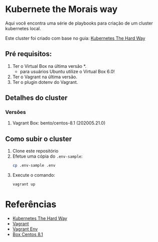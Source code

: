 # Kubernete the Morais way

Aqui você encontra uma série de playbooks para criação de um cluster kubernetes local.

Este cluster foi criado com base no guia:
[Kubernetes The Hard Way](https://github.com/kelseyhightower/kubernetes-the-hard-way)

## Pré requisitos:

1. Ter o Virtual Box na última versão *.
    * para usuários Ubuntu utilize o Virtual Box 6.0!
2. Ter o Vagrant na última versão.
3. Ter o plugin dotenv do Vagrant.  

## Detalhes do cluster

### Versões

1. Vagrant Box: bento/centos-8.1 (202005.21.0)

## Como subir o cluster

1. Clone este repositório
2. Efetue uma cópia do `.env-sample`:  
    ```bash
    cp .env-sample .env
    ```
3. Execute o comando:
    ```bash
    vagrant up
    ```
    
# Referências

- [Kubernetes The Hard Way](https://github.com/kelseyhightower/kubernetes-the-hard-way)
- [Vagrant](https://www.vagrantup.com/docs)
- [Vagrant Env](https://github.com/gosuri/vagrant-env)
- [Box Centos 8.1](https://app.vagrantup.com/bento/boxes/centos-8.1)

